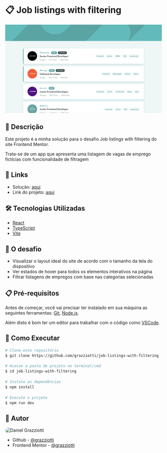 # 📋 Job listings with filtering

![](./public/images/app-screenshot.png)

## 📄 Descrição

Este projeto é a minha solução para o desafio Job listings with filtering do site Frontend Mentor.

Trata-se de um app que apresenta uma listagem de vagas de emprego fictícias com funcionalidade de filtragem

## 🔗 Links

- Solução: [aqui](https://www.frontendmentor.io/solutions/reactjs-flexbox-and-bem-iVOH5XKTO)
- Link do projeto: [aqui](https://job-listings-with-filtering-khaki.vercel.app/)

## 🛠 Tecnologias Utilizadas

- [React](https://reactjs.org/)
- [TypeScript](https://www.typescriptlang.org/)
- [Vite](https://vitejs.dev/)

## 🎯 O desafio

- Visualizar o layout ideal do site de acordo com o tamanho da tela do dispositivo
- Ver estados de hover para todos os elementos interativos na página
- Filtrar listagens de empregos com base nas categorias selecionadas

## 📋 Pré-requisitos

Antes de começar, você vai precisar ter instalado em sua máquina as seguintes ferramentas: [Git](https://git-scm.com/), [Node.js](https://nodejs.org/en).

Além disto é bom ter um editor para trabalhar com o código como [VSCode](https://code.visualstudio.com/).

## 🚀 Como Executar

```bash
# Clone este repositório
$ git clone https://github.com/grazziotti/job-listings-with-filtering

# Acesse a pasta do projeto no terminal/cmd
$ cd job-listings-with-filtering

# Instale as dependências
$ npm install

# Execute o projeto
$ npm run dev
```

## 👤 Autor

<img style="border-radius: 50px" alt="Daniel Grazziotti" title="Daniel Grazziotti" src="https://avatars.githubusercontent.com/grazziotti" height="100" width="100" />

- Github - [@grazziotti](https://github.com/grazziotti)
- Frontend Mentor - [@grazziotti](https://www.frontendmentor.io/profile/grazziotti)
